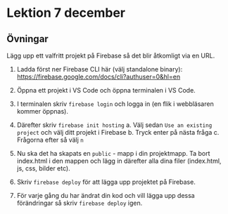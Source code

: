 # Lektion 7 december

## Övningar

Lägg upp ett valfritt projekt på Firebase så det blir åtkomligt via en URL.

1. Ladda först ner Firebase CLI här (välj standalone binary): https://firebase.google.com/docs/cli?authuser=0&hl=en

2. Öppna ett projekt i VS Code och öppna terminalen i VS Code.

3. I terminalen skriv `firebase login` och logga in (en flik i webbläsaren kommer öppnas).

4. Därefter skriv `firebase init hosting`
    a. Välj sedan `Use an existing project` och välj ditt projekt i Firebase
    b. Tryck enter på nästa fråga
    c. Frågorna efter så välj `n`

5. Nu ska det ha skapats en `public` - mapp i din projektmapp. Ta bort index.html i den mappen och lägg in därefter alla dina filer (index.html, js, css, bilder etc).

6. Skriv `firebase deploy` för att lägga upp projektet på Firebase.

7. För varje gång du har ändrat din kod och vill lägga upp dessa förändringar så skriv `firebase deploy` igen.